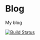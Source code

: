 # Blog
My blog  

[![Build Status](https://github.com/romdegtyarev/http/actions/workflows/static.yml/badge.svg)](https://github.com/romdegtyarev/http/actions)  


